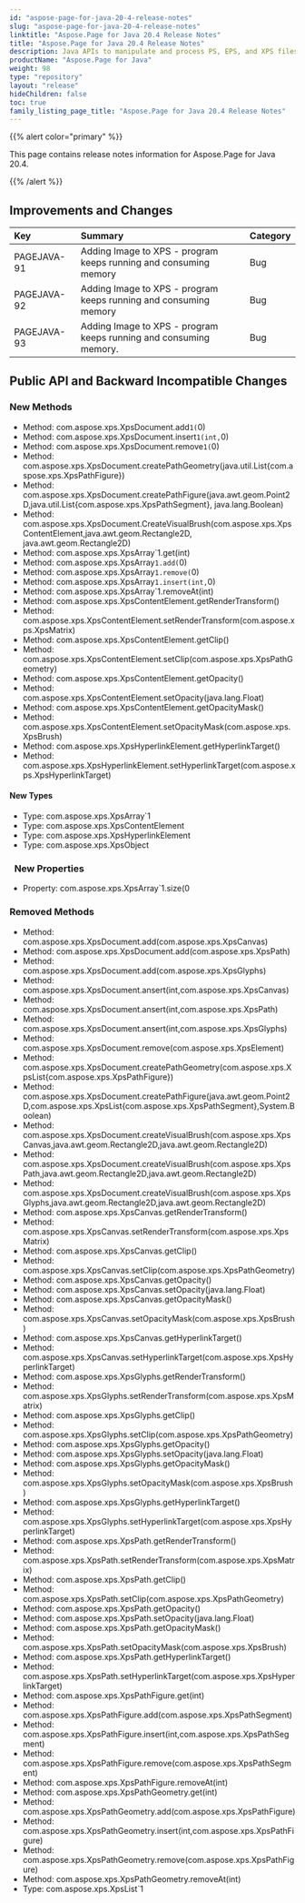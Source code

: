 ```yaml
---
id: "aspose-page-for-java-20-4-release-notes"
slug: "aspose-page-for-java-20-4-release-notes"
linktitle: "Aspose.Page for Java 20.4 Release Notes"
title: "Aspose.Page for Java 20.4 Release Notes"
description: Java APIs to manipulate and process PS, EPS, and XPS files. This page contains new Aspose.Page for Java features, enhancement, and bug fixes in 2020, version 20.4.
productName: "Aspose.Page for Java"
weight: 98
type: "repository"
layout: "release"
hideChildren: false
toc: true
family_listing_page_title: "Aspose.Page for Java 20.4 Release Notes"
---
```


{{% alert color="primary" %}} 

This page contains release notes information for Aspose.Page for Java 20.4.

{{% /alert %}} 
## **Improvements and Changes**

|**Key**|**Summary**|**Category**|
| :- | :- | :- |
|PAGEJAVA-91|Adding Image to XPS - program keeps running and consuming memory|Bug|
|PAGEJAVA-92|Adding Image to XPS - program keeps running and consuming memory|Bug|
|PAGEJAVA-93 |Adding Image to XPS - program keeps running and consuming memory.|Bug|
## **Public API and Backward Incompatible Changes**
### **New Methods**
- Method: com.aspose.xps.XpsDocument.add``1(``0)
- Method: com.aspose.xps.XpsDocument.insert``1(int,``0)
- Method: com.aspose.xps.XpsDocument.remove``1(``0)
- Method: com.aspose.xps.XpsDocument.createPathGeometry(java.util.List{com.aspose.xps.XpsPathFigure})
- Method: com.aspose.xps.XpsDocument.createPathFigure(java.awt.geom.Point2D,java.util.List{com.aspose.xps.XpsPathSegment}, java.lang.Boolean)
- Method: com.aspose.xps.XpsDocument.CreateVisualBrush(com.aspose.xps.XpsContentElement,java.awt.geom.Rectangle2D, java.awt.geom.Rectangle2D)
- Method: com.aspose.xps.XpsArray`1.get(int)
- Method: com.aspose.xps.XpsArray`1.add(`0)
- Method: com.aspose.xps.XpsArray`1.remove(`0)
- Method: com.aspose.xps.XpsArray`1.insert(int,`0)
- Method: com.aspose.xps.XpsArray`1.removeAt(int)
- Method: com.aspose.xps.XpsContentElement.getRenderTransform()
- Method: com.aspose.xps.XpsContentElement.setRenderTransform(com.aspose.xps.XpsMatrix)
- Method: com.aspose.xps.XpsContentElement.getClip()
- Method: com.aspose.xps.XpsContentElement.setClip(com.aspose.xps.XpsPathGeometry)
- Method: com.aspose.xps.XpsContentElement.getOpacity()
- Method: com.aspose.xps.XpsContentElement.setOpacity(java.lang.Float)
- Method: com.aspose.xps.XpsContentElement.getOpacityMask()
- Method: com.aspose.xps.XpsContentElement.setOpacityMask(com.aspose.xps.XpsBrush)
- Method: com.aspose.xps.XpsHyperlinkElement.getHyperlinkTarget()
- Method: com.aspose.xps.XpsHyperlinkElement.setHyperlinkTarget(com.aspose.xps.XpsHyperlinkTarget)
#### **New Types**
- Type: com.aspose.xps.XpsArray`1
- Type: com.aspose.xps.XpsContentElement
- Type: com.aspose.xps.XpsHyperlinkElement
- Type: com.aspose.xps.XpsObject
### ` `**New Properties**
- Property: com.aspose.xps.XpsArray`1.size(0
### **Removed Methods**
- Method: com.aspose.xps.XpsDocument.add(com.aspose.xps.XpsCanvas)
- Method: com.aspose.xps.XpsDocument.add(com.aspose.xps.XpsPath)
- Method: com.aspose.xps.XpsDocument.add(com.aspose.xps.XpsGlyphs)
- Method: com.aspose.xps.XpsDocument.ansert(int,com.aspose.xps.XpsCanvas)
- Method: com.aspose.xps.XpsDocument.ansert(int,com.aspose.xps.XpsPath)
- Method: com.aspose.xps.XpsDocument.ansert(int,com.aspose.xps.XpsGlyphs)
- Method: com.aspose.xps.XpsDocument.remove(com.aspose.xps.XpsElement)
- Method: com.aspose.xps.XpsDocument.createPathGeometry(com.aspose.xps.XpsList{com.aspose.xps.XpsPathFigure})
- Method: com.aspose.xps.XpsDocument.createPathFigure(java.awt.geom.Point2D,com.aspose.xps.XpsList{com.aspose.xps.XpsPathSegment},System.Boolean)
- Method: com.aspose.xps.XpsDocument.createVisualBrush(com.aspose.xps.XpsCanvas,java.awt.geom.Rectangle2D,java.awt.geom.Rectangle2D)
- Method: com.aspose.xps.XpsDocument.createVisualBrush(com.aspose.xps.XpsPath,java.awt.geom.Rectangle2D,java.awt.geom.Rectangle2D)
- Method: com.aspose.xps.XpsDocument.createVisualBrush(com.aspose.xps.XpsGlyphs,java.awt.geom.Rectangle2D,java.awt.geom.Rectangle2D)
- Method: com.aspose.xps.XpsCanvas.getRenderTransform()
- Method: com.aspose.xps.XpsCanvas.setRenderTransform(com.aspose.xps.XpsMatrix)
- Method: com.aspose.xps.XpsCanvas.getClip()
- Method: com.aspose.xps.XpsCanvas.setClip(com.aspose.xps.XpsPathGeometry)
- Method: com.aspose.xps.XpsCanvas.getOpacity()
- Method: com.aspose.xps.XpsCanvas.setOpacity(java.lang.Float)
- Method: com.aspose.xps.XpsCanvas.getOpacityMask()
- Method: com.aspose.xps.XpsCanvas.setOpacityMask(com.aspose.xps.XpsBrush)
- Method: com.aspose.xps.XpsCanvas.getHyperlinkTarget()
- Method: com.aspose.xps.XpsCanvas.setHyperlinkTarget(com.aspose.xps.XpsHyperlinkTarget)
- Method: com.aspose.xps.XpsGlyphs.getRenderTransform()
- Method: com.aspose.xps.XpsGlyphs.setRenderTransform(com.aspose.xps.XpsMatrix)
- Method: com.aspose.xps.XpsGlyphs.getClip()
- Method: com.aspose.xps.XpsGlyphs.setClip(com.aspose.xps.XpsPathGeometry)
- Method: com.aspose.xps.XpsGlyphs.getOpacity()
- Method: com.aspose.xps.XpsGlyphs.setOpacity(java.lang.Float)
- Method: com.aspose.xps.XpsGlyphs.getOpacityMask()
- Method: com.aspose.xps.XpsGlyphs.setOpacityMask(com.aspose.xps.XpsBrush)
- Method: com.aspose.xps.XpsGlyphs.getHyperlinkTarget()
- Method: com.aspose.xps.XpsGlyphs.setHyperlinkTarget(com.aspose.xps.XpsHyperlinkTarget)
- Method: com.aspose.xps.XpsPath.getRenderTransform()
- Method: com.aspose.xps.XpsPath.setRenderTransform(com.aspose.xps.XpsMatrix)
- Method: com.aspose.xps.XpsPath.getClip()
- Method: com.aspose.xps.XpsPath.setClip(com.aspose.xps.XpsPathGeometry)
- Method: com.aspose.xps.XpsPath.getOpacity()
- Method: com.aspose.xps.XpsPath.setOpacity(java.lang.Float)
- Method: com.aspose.xps.XpsPath.getOpacityMask()
- Method: com.aspose.xps.XpsPath.setOpacityMask(com.aspose.xps.XpsBrush)
- Method: com.aspose.xps.XpsPath.getHyperlinkTarget()
- Method: com.aspose.xps.XpsPath.setHyperlinkTarget(com.aspose.xps.XpsHyperlinkTarget)
- Method: com.aspose.xps.XpsPathFigure.get(int)
- Method: com.aspose.xps.XpsPathFigure.add(com.aspose.xps.XpsPathSegment)
- Method: com.aspose.xps.XpsPathFigure.insert(int,com.aspose.xps.XpsPathSegment)
- Method: com.aspose.xps.XpsPathFigure.remove(com.aspose.xps.XpsPathSegment)
- Method: com.aspose.xps.XpsPathFigure.removeAt(int)
- Method: com.aspose.xps.XpsPathGeometry.get(int)
- Method: com.aspose.xps.XpsPathGeometry.add(com.aspose.xps.XpsPathFigure)
- Method: com.aspose.xps.XpsPathGeometry.insert(int,com.aspose.xps.XpsPathFigure)
- Method: com.aspose.xps.XpsPathGeometry.remove(com.aspose.xps.XpsPathFigure)
- Method: com.aspose.xps.XpsPathGeometry.removeAt(int)
- Type: com.aspose.xps.XpsList`1
